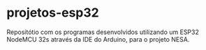 # projetos-esp32
Repositótio com os programas desenvolvidos utilizando um ESP32 NodeMCU 32s através da IDE do Arduino, para o projeto NESA.
